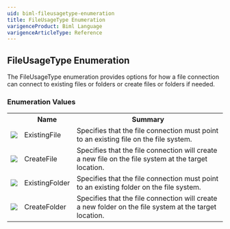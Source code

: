 ```yaml
---
uid: biml-fileusagetype-enumeration
title: FileUsageType Enumeration
varigenceProduct: Biml Language
varigenceArticleType: Reference
---
```


## FileUsageType Enumeration<div class="LanguageSummary"><div class ="SummaryItem">The FileUsageType enumeration provides options for how a file connection can connect to existing files or folders or create files or folders if needed.</div></div><div class="EnumValueGroup">### Enumeration Values<table id="EnumValue" class="MemberList"><tbody><tr><th class="MemberTypeIconColumnHeader">&nbsp;</th><th class="MemberNameColumnHeader">Name</th><th class="MemberSummaryColumnHeader">Summary</th></tr><tr class="cd0"><td align="center" class="MemberTypeIcon"><img src="enumValue.png"></img></td><td class="MemberName">ExistingFile</td><td class="MemberSummary"><div class ="SummaryItem">Specifies that the file connection must point to an existing file on the file system.</div></td></tr><tr class="cd1"><td align="center" class="MemberTypeIcon"><img src="enumValue.png"></img></td><td class="MemberName">CreateFile</td><td class="MemberSummary"><div class ="SummaryItem">Specifies that the file connection will create a new file on the file system at the target location.</div></td></tr><tr class="cd0"><td align="center" class="MemberTypeIcon"><img src="enumValue.png"></img></td><td class="MemberName">ExistingFolder</td><td class="MemberSummary"><div class ="SummaryItem">Specifies that the file connection must point to an existing folder on the file system.</div></td></tr><tr class="cd1"><td align="center" class="MemberTypeIcon"><img src="enumValue.png"></img></td><td class="MemberName">CreateFolder</td><td class="MemberSummary"><div class ="SummaryItem">Specifies that the file connection will create a new folder on the file system at the target location.</div></td></tr></tbody></table></div>